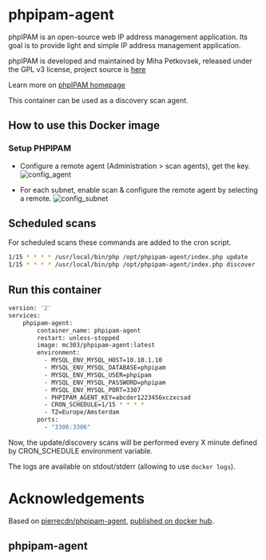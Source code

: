 # phpipam-agent

phpIPAM is an open-source web IP address management application. Its goal is to provide light and simple IP address management application.

phpIPAM is developed and maintained by Miha Petkovsek, released under the GPL v3 license, project source is [here](https://github.com/phpipam/phpipam-agent)

Learn more on [phpIPAM homepage](http://phpipam.net)

This container can be used as a discovery scan agent.

## How to use this Docker image

### Setup PHPIPAM

* Configure a remote agent (Administration > scan agents), get the key.
![config_agent](https://user-images.githubusercontent.com/4225738/45190599-0b799000-b23f-11e8-9e41-fb993606264d.png)

* For each subnet, enable scan & configure the remote agent by selecting a remote.
![config_subnet](https://user-images.githubusercontent.com/4225738/45190619-2ba94f00-b23f-11e8-9e45-b5e721c63d70.png)

## Scheduled scans

For scheduled scans these commands are added to the cron script.
```bash
1/15 * * * * /usr/local/bin/php /opt/phpipam-agent/index.php update
1/15 * * * * /usr/local/bin/php /opt/phpipam-agent/index.php discover
```

## Run this container

```bash
version: '2'
services:
    phpipam-agent:
        container_name: phpipam-agent
        restart: unless-stopped
        image: mc303/phpipam-agent:latest
        environment:
          - MYSQL_ENV_MYSQL_HOST=10.10.1.10
          - MYSQL_ENV_MYSQL_DATABASE=phpipam
          - MYSQL_ENV_MYSQL_USER=phpipam
          - MYSQL_ENV_MYSQL_PASSWORD=phpipam
          - MYSQL_ENV_MYSQL_PORT=3307
          - PHPIPAM_AGENT_KEY=abcder1223456xczxcsad
          - CRON_SCHEDULE=1/15 * * * *
          - TZ=Europe/Amsterdam    
        ports:
          - "3306:3306"
```

Now, the update/discovery scans will be performed every X minute defined by CRON_SCHEDULE environment variable.

The logs are available on stdout/stderr (allowing to use `docker logs`).

# Acknowledgements

Based on [pierrecdn/phpipam-agent](https://github.com/pierrecdn/phpipam-agent), [published on docker hub](https://hub.docker.com/r/pierrecdn/phpipam-agent).


## phpipam-agent
